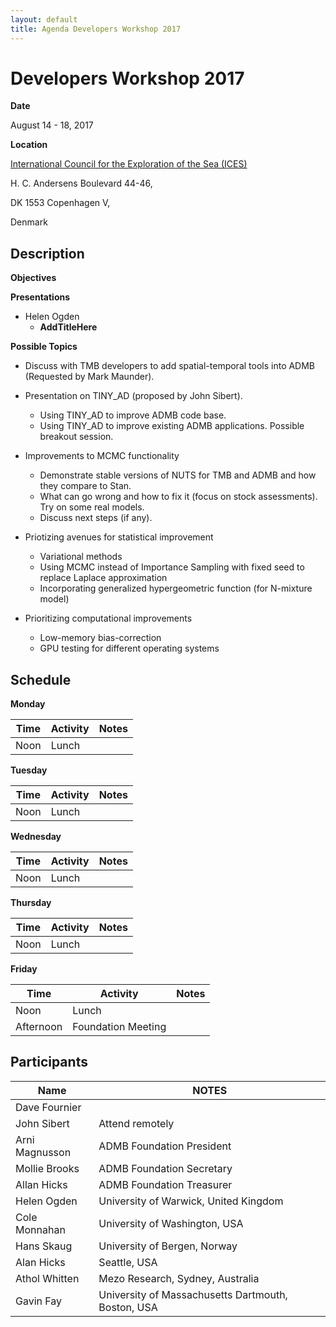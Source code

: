 ```yaml
---
layout: default
title: Agenda Developers Workshop 2017
---
```


# Developers Workshop 2017

__Date__ 

August 14 - 18, 2017

__Location__ 

[International Council for the Exploration of the Sea (ICES)](http://www.ices.dk/)

H. C. Andersens Boulevard 44-46,

DK 1553 Copenhagen V,

Denmark

## Description

__Objectives__

__Presentations__
  
  * Helen Ogden 
    * **AddTitleHere**
   
__Possible Topics__
   
   * Discuss with TMB developers to add spatial-temporal tools into ADMB (Requested by Mark Maunder).
   
   * Presentation on TINY_AD (proposed by John Sibert).
     * Using TINY_AD to improve ADMB code base.
     * Using TINY_AD to improve existing ADMB applications. Possible breakout session.
   
   * Improvements to MCMC functionality
     * Demonstrate stable versions of NUTS for TMB and ADMB and how they compare to Stan.
     * What can go wrong and how to fix it (focus on stock assessments). Try on some real models.
     * Discuss next steps (if any).
        
   * Priotizing avenues for statistical improvement
     * Variational methods
     * Using MCMC instead of Importance Sampling with fixed seed to replace Laplace approximation
     * Incorporating generalized hypergeometric function (for N-mixture model)
   
   * Prioritizing computational improvements
     * Low-memory bias-correction
     * GPU testing for different operating systems
   

## Schedule

__Monday__

__Time__ | __Activity__ | __Notes__
--- | --- | ---
Noon | Lunch |

__Tuesday__

__Time__ | __Activity__ | __Notes__
--- | --- | ---
Noon | Lunch |

__Wednesday__

__Time__ | __Activity__ | __Notes__
--- | --- | ---
Noon | Lunch |

__Thursday__

__Time__ | __Activity__ | __Notes__
--- | --- | ---
Noon | Lunch |

__Friday__

__Time__ | __Activity__ | __Notes__
--- | --- | ---
Noon | Lunch |
Afternoon | Foundation Meeting |


## Participants

__Name__ | __NOTES__
--- | ---
Dave Fournier |
John Sibert | Attend remotely
Arni Magnusson | ADMB Foundation President
Mollie Brooks | ADMB Foundation Secretary
Allan Hicks | ADMB Foundation Treasurer
Helen Ogden | University of Warwick, United Kingdom
Cole Monnahan | University of Washington, USA
Hans Skaug | University of Bergen, Norway
Alan Hicks | Seattle, USA
Athol Whitten | Mezo Research, Sydney, Australia
Gavin Fay | University of Massachusetts Dartmouth, Boston, USA
